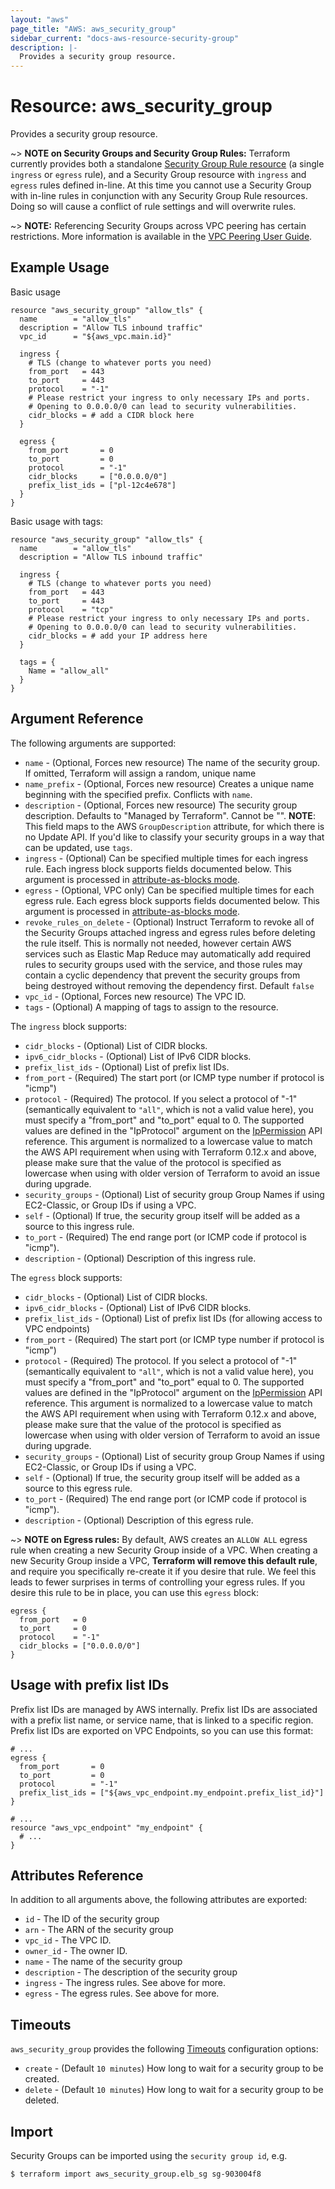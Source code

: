 ```yaml
---
layout: "aws"
page_title: "AWS: aws_security_group"
sidebar_current: "docs-aws-resource-security-group"
description: |-
  Provides a security group resource.
---
```


# Resource: aws_security_group

Provides a security group resource.

~> **NOTE on Security Groups and Security Group Rules:** Terraform currently
provides both a standalone [Security Group Rule resource](security_group_rule.html) (a single `ingress` or
`egress` rule), and a Security Group resource with `ingress` and `egress` rules
defined in-line. At this time you cannot use a Security Group with in-line rules
in conjunction with any Security Group Rule resources. Doing so will cause
a conflict of rule settings and will overwrite rules.

~> **NOTE:** Referencing Security Groups across VPC peering has certain restrictions. More information is available in the [VPC Peering User Guide](https://docs.aws.amazon.com/vpc/latest/peering/vpc-peering-security-groups.html).

## Example Usage

Basic usage

```hcl
resource "aws_security_group" "allow_tls" {
  name        = "allow_tls"
  description = "Allow TLS inbound traffic"
  vpc_id      = "${aws_vpc.main.id}"

  ingress {
    # TLS (change to whatever ports you need)
    from_port   = 443
    to_port     = 443
    protocol    = "-1"
    # Please restrict your ingress to only necessary IPs and ports.
    # Opening to 0.0.0.0/0 can lead to security vulnerabilities.
    cidr_blocks = # add a CIDR block here
  }

  egress {
    from_port       = 0
    to_port         = 0
    protocol        = "-1"
    cidr_blocks     = ["0.0.0.0/0"]
    prefix_list_ids = ["pl-12c4e678"]
  }
}
```

Basic usage with tags:

```hcl
resource "aws_security_group" "allow_tls" {
  name        = "allow_tls"
  description = "Allow TLS inbound traffic"

  ingress {
    # TLS (change to whatever ports you need)
    from_port   = 443
    to_port     = 443
    protocol    = "tcp"
    # Please restrict your ingress to only necessary IPs and ports.
    # Opening to 0.0.0.0/0 can lead to security vulnerabilities.
    cidr_blocks = # add your IP address here
  }

  tags = {
    Name = "allow_all"
  }
}
```

## Argument Reference

The following arguments are supported:

* `name` - (Optional, Forces new resource) The name of the security group. If omitted, Terraform will
assign a random, unique name
* `name_prefix` - (Optional, Forces new resource) Creates a unique name beginning with the specified
  prefix. Conflicts with `name`.
* `description` - (Optional, Forces new resource) The security group description. Defaults to
  "Managed by Terraform". Cannot be "". __NOTE__: This field maps to the AWS
  `GroupDescription` attribute, for which there is no Update API. If you'd like
  to classify your security groups in a way that can be updated, use `tags`.
* `ingress` - (Optional) Can be specified multiple times for each
   ingress rule. Each ingress block supports fields documented below.
   This argument is processed in [attribute-as-blocks mode](/docs/configuration/attr-as-blocks.html).
* `egress` - (Optional, VPC only) Can be specified multiple times for each
      egress rule. Each egress block supports fields documented below.
      This argument is processed in [attribute-as-blocks mode](/docs/configuration/attr-as-blocks.html).
* `revoke_rules_on_delete` - (Optional) Instruct Terraform to revoke all of the
Security Groups attached ingress and egress rules before deleting the rule
itself. This is normally not needed, however certain AWS services such as
Elastic Map Reduce may automatically add required rules to security groups used
with the service, and those rules may contain a cyclic dependency that prevent
the security groups from being destroyed without removing the dependency first.
Default `false`
* `vpc_id` - (Optional, Forces new resource) The VPC ID.
* `tags` - (Optional) A mapping of tags to assign to the resource.

The `ingress` block supports:

* `cidr_blocks` - (Optional) List of CIDR blocks.
* `ipv6_cidr_blocks` - (Optional) List of IPv6 CIDR blocks.
* `prefix_list_ids` - (Optional) List of prefix list IDs.
* `from_port` - (Required) The start port (or ICMP type number if protocol is "icmp")
* `protocol` - (Required) The protocol. If you select a protocol of
"-1" (semantically equivalent to `"all"`, which is not a valid value here), you must specify a "from_port" and "to_port" equal to 0.  The supported values are defined in the "IpProtocol" argument on the [IpPermission](https://docs.aws.amazon.com/AWSEC2/latest/APIReference/API_IpPermission.html) API reference. This argument is normalized to a lowercase value to match the AWS API requirement when using with Terraform 0.12.x and above, please make sure that the value of the protocol is specified as lowercase when using with older version of Terraform to avoid an issue during upgrade.
* `security_groups` - (Optional) List of security group Group Names if using
    EC2-Classic, or Group IDs if using a VPC.
* `self` - (Optional) If true, the security group itself will be added as
     a source to this ingress rule.
* `to_port` - (Required) The end range port (or ICMP code if protocol is "icmp").
* `description` - (Optional) Description of this ingress rule.

The `egress` block supports:

* `cidr_blocks` - (Optional) List of CIDR blocks.
* `ipv6_cidr_blocks` - (Optional) List of IPv6 CIDR blocks.
* `prefix_list_ids` - (Optional) List of prefix list IDs (for allowing access to VPC endpoints)
* `from_port` - (Required) The start port (or ICMP type number if protocol is "icmp")
* `protocol` - (Required) The protocol. If you select a protocol of
"-1" (semantically equivalent to `"all"`, which is not a valid value here), you must specify a "from_port" and "to_port" equal to 0. The supported values are defined in the "IpProtocol" argument on the [IpPermission](https://docs.aws.amazon.com/AWSEC2/latest/APIReference/API_IpPermission.html) API reference. This argument is normalized to a lowercase value to match the AWS API requirement when using with Terraform 0.12.x and above, please make sure that the value of the protocol is specified as lowercase when using with older version of Terraform to avoid an issue during upgrade.
* `security_groups` - (Optional) List of security group Group Names if using
    EC2-Classic, or Group IDs if using a VPC.
* `self` - (Optional) If true, the security group itself will be added as
     a source to this egress rule.
* `to_port` - (Required) The end range port (or ICMP code if protocol is "icmp").
* `description` - (Optional) Description of this egress rule.

~> **NOTE on Egress rules:** By default, AWS creates an `ALLOW ALL` egress rule when creating a
new Security Group inside of a VPC. When creating a new Security
Group inside a VPC, **Terraform will remove this default rule**, and require you
specifically re-create it if you desire that rule. We feel this leads to fewer
surprises in terms of controlling your egress rules. If you desire this rule to
be in place, you can use this `egress` block:

```hcl
egress {
  from_port   = 0
  to_port     = 0
  protocol    = "-1"
  cidr_blocks = ["0.0.0.0/0"]
}
```

## Usage with prefix list IDs

Prefix list IDs are managed by AWS internally. Prefix list IDs
are associated with a prefix list name, or service name, that is linked to a specific region.
Prefix list IDs are exported on VPC Endpoints, so you can use this format:

```hcl
# ...
egress {
  from_port       = 0
  to_port         = 0
  protocol        = "-1"
  prefix_list_ids = ["${aws_vpc_endpoint.my_endpoint.prefix_list_id}"]
}

# ...
resource "aws_vpc_endpoint" "my_endpoint" {
  # ...
}
```

## Attributes Reference

In addition to all arguments above, the following attributes are exported:

* `id` - The ID of the security group
* `arn` - The ARN of the security group
* `vpc_id` - The VPC ID.
* `owner_id` - The owner ID.
* `name` - The name of the security group
* `description` - The description of the security group
* `ingress` - The ingress rules. See above for more.
* `egress` - The egress rules. See above for more.

## Timeouts

`aws_security_group` provides the following [Timeouts](/docs/configuration/resources.html#timeouts)
configuration options:

- `create` - (Default `10 minutes`) How long to wait for a security group to be created.
- `delete` - (Default `10 minutes`) How long to wait for a security group to be deleted.

## Import

Security Groups can be imported using the `security group id`, e.g.

```
$ terraform import aws_security_group.elb_sg sg-903004f8
```
